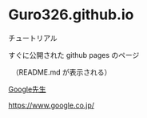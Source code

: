 # Guro326.github.io
チュートリアル

すぐに公開された github pages のページ

　（README.md が表示される）
 
 [Google先生](https://www.google.co.jp/)
 
 https://www.google.co.jp/
 
